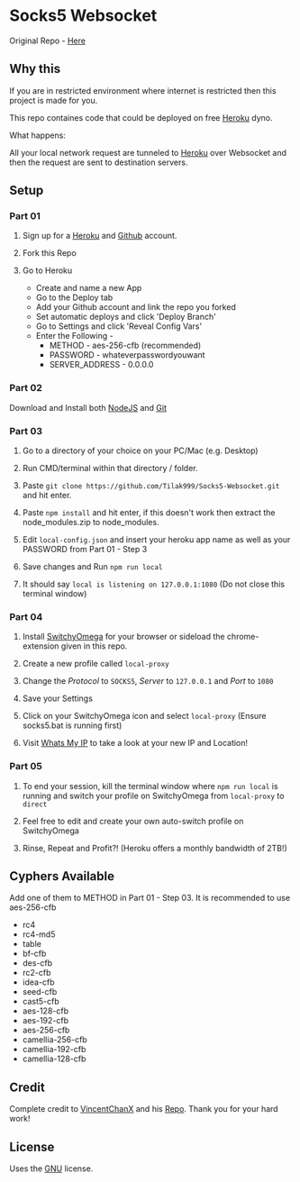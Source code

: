 # Socks5 Websocket
Original Repo - [Here](https://github.com/VincentChanX/shadowsocks-over-websocket)

## Why this
If you are in restricted environment where internet is restricted then this project is made for you.

This repo containes code that could be deployed on free [Heroku](https://heroku.com/) dyno.

What happens:

All your local network request are tunneled to [Heroku](https://heroku.com/) over Websocket and then the request are sent to destination servers.

## Setup 

### Part 01

1. Sign up for a [Heroku](https://heroku.com/) and [Github](https://github.com/) account.

2. Fork this Repo 

3. Go to Heroku

   * Create and name a new App
   * Go to the Deploy tab
   * Add your Github account and link the repo you forked
   * Set automatic deploys and click 'Deploy Branch'
   * Go to Settings and click 'Reveal Config Vars'
   * Enter the Following - 
       * METHOD - aes-256-cfb (recommended) 
       * PASSWORD - whateverpasswordyouwant
       * SERVER_ADDRESS - 0.0.0.0       
  
### Part 02

Download and Install both [NodeJS](https://nodejs.org/en/download/) and [Git](https://git-scm.com/downloads)

### Part 03

1. Go to a directory of your choice on your PC/Mac (e.g. Desktop)

2. Run CMD/terminal within that directory / folder.

3. Paste ```git clone https://github.com/Tilak999/Socks5-Websocket.git``` and hit enter.

4. Paste ```npm install``` and hit enter, if this doesn't work then extract the node_modules.zip to node_modules. 

5. Edit ```local-config.json``` and insert your heroku app name as well as your PASSWORD from Part 01 - Step 3

6. Save changes and Run ```npm run local```

7. It should say ```local is listening on 127.0.0.1:1080``` (Do not close this terminal window)
    
### Part 04

1. Install [SwitchyOmega](https://github.com/FelisCatus/SwitchyOmega) for your browser or sideload the chrome-extension given in this repo.

2. Create a new profile called ```local-proxy```

3. Change the *Protocol* to ```SOCKS5```, *Server* to ```127.0.0.1``` and *Port* to ```1080```

4. Save your Settings

5. Click on your SwitchyOmega icon and select ```local-proxy``` (Ensure socks5.bat is running first)

6. Visit [Whats My IP](https://whatsmyip.com/) to take a look at your new IP and Location!

### Part 05

1. To end your session, kill the terminal window where ```npm run local``` is running and switch your profile on SwitchyOmega from ```local-proxy``` to ```direct```  

2. Feel free to edit and create your own auto-switch profile on SwitchyOmega

3. Rinse, Repeat and Profit?! (Heroku offers a monthly bandwidth of 2TB!)

## Cyphers Available

Add one of them to METHOD in Part 01 - Step 03. It is recommended to use aes-256-cfb

* rc4
* rc4-md5
* table
* bf-cfb
* des-cfb
* rc2-cfb
* idea-cfb
* seed-cfb
* cast5-cfb
* aes-128-cfb
* aes-192-cfb
* aes-256-cfb
* camellia-256-cfb
* camellia-192-cfb
* camellia-128-cfb

## Credit

Complete credit to [VincentChanX](https://github.com/VincentChanX) and his [Repo](https://github.com/VincentChanX/shadowsocks-over-websocket). Thank you for your hard work!

## License

Uses the [GNU](https://github.com/JDsnyke/Socks5-Websocket/blob/master/LICENSE) license.
